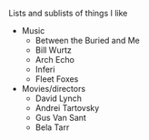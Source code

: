Lists and sublists of things I like
* Music
  * Between the Buried and Me
  * Bill Wurtz
  * Arch Echo
  * Inferi
  * Fleet Foxes
* Movies/directors
  * David Lynch
  * Andrei Tartovsky
  * Gus Van Sant
  * Bela Tarr
